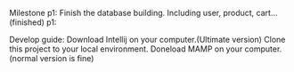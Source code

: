 Milestone
p1: Finish the database building. Including user, product, cart...(finished)
p1: 

Develop guide: 
Download Intellij on your computer.(Ultimate version)
Clone this project to your local environment.
Doneload MAMP on your computer.(normal version is fine)

